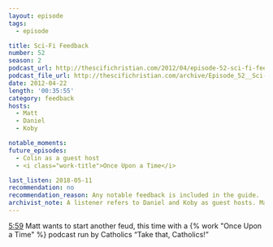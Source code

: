```yaml
---
layout: episode
tags:
  - episode

title: Sci-Fi Feedback
number: 52
season: 2
podcast_url: http://thescifichristian.com/2012/04/episode-52-sci-fi-feedback/
podcast_file_url: http://thescifichristian.com/archive/Episode_52__Sci-Fi_Feedback.mp3
date: 2012-04-22
length: '00:35:55'
category: feedback
hosts:
  - Matt
  - Daniel
  - Koby 

notable_moments:
future_episodes: 
  - Colin as a guest host
  - <i class="work-title">Once Upon a Time</i>

last_listen: 2018-05-11
recommendation: no
recommendation_reason: Any notable feedback is included in the guide.
archivist_note: A listener refers to Daniel and Koby as guest hosts. Matt doesn't correct them but does later say he hasn't had any guest hosts yet (over Skype like he's planned). 
---
```


<div class="quote">
  <a class="timestamp tag is-medium is-rounded is-primary" href="http://thescifichristian.com/2012/04/episode-52-sci-fi-feedback/#t=5:59">5:59</a>
  <span class="quote-context is-size-6">Matt wants to start another feud, this time with a {% work "Once Upon a Time" %} podcast run by Catholics</span>
  <q class="matt">Take that, Catholics!</q>
</div>